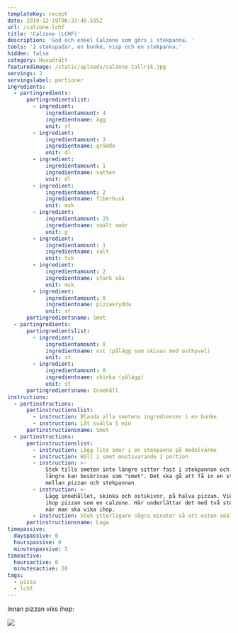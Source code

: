 ```yaml
---
templateKey: recept
date: 2019-12-19T06:33:48.535Z
url: /calzone-lchf
title: 'Calzone (LCHF)'
description: 'God och enkel Calzone som görs i stekpanna. '
tools: '2 stekspadar, en bunke, visp och en stekpanna.'
hidden: false
category: Huvudrätt
featuredimage: /static/uploads/calzone-tallrik.jpg
servings: 2
servingslabel: portioner
ingredients:
  - partingredients:
      partingredientslist:
        - ingredient:
            ingredientamount: 4
            ingredientname: ägg
            unit: st
        - ingredient:
            ingredientamount: 3
            ingredientname: grädde
            unit: dl
        - ingredient:
            ingredientamount: 1
            ingredientname: vatten
            unit: dl
        - ingredient:
            ingredientamount: 2
            ingredientname: fiberhusk
            unit: msk
        - ingredient:
            ingredientamount: 25
            ingredientname: smält smör
            unit: g
        - ingredient:
            ingredientamount: 1
            ingredientname: salt
            unit: tsk
        - ingredient:
            ingredientamount: 2
            ingredientname: stark sås
            unit: msk
        - ingredient:
            ingredientamount: 0
            ingredientname: pizzakrydda
            unit: st
      partingredientsname: Smet
  - partingredients:
      partingredientslist:
        - ingredient:
            ingredientamount: 0
            ingredientname: ost (pålägg som skivas med osthyvel)
            unit: st
        - ingredient:
            ingredientamount: 0
            ingredientname: skinka (pålägg)
            unit: st
      partingredientsname: Innehåll
instructions:
  - partinstructions:
      partinstructionslist:
        - instruction: Blanda alla smetens ingredienser i en bunke
        - instruction: Låt svälla 5 min
      partinstructionsname: Smet
  - partinstructions:
      partinstructionslist:
        - instruction: Lägg lite smör i en stekpanna på medelvärme
        - instruction: Häll i smet mostsvarande 1 portion
        - instruction: >-
            Stek tills smeten inte längre sitter fast i stekpannan och inte
            längre kan beskrivas som "smet". Det ska gå att få in en stekspade
            mellan pizzan och stekpannan
        - instruction: >-
            Lägg innehållet, skinka och ostskivor, på halva pizzan. Vik därefter
            ihop pizzan som en calzone. Här underlättar det med två stekspadar
            när man ska vika ihop.
        - instruction: Stek ytterligare några minuter så att osten smälter
      partinstructionsname: Laga
timepassive:
  dayspassive: 0
  hourspassive: 0
  minutespassive: 5
timeactive:
  hoursactive: 0
  minutesactive: 20
tags:
  - pizza
  - lchf
---
```


Innan pizzan viks ihop:

![](/uploads/calzone-stekpanna.jpg)
